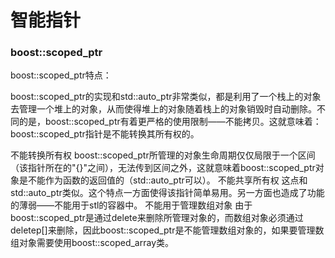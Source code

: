 # 智能指针

### boost::scoped_ptr
boost::scoped_ptr特点：

boost::scoped_ptr的实现和std::auto_ptr非常类似，都是利用了一个栈上的对象去管理一个堆上的对象，从而使得堆上的对象随着栈上的对象销毁时自动删除。不同的是，boost::scoped_ptr有着更严格的使用限制——不能拷贝。这就意味着：boost::scoped_ptr指针是不能转换其所有权的。

不能转换所有权
boost::scoped_ptr所管理的对象生命周期仅仅局限于一个区间（该指针所在的"{}"之间），无法传到区间之外，这就意味着boost::scoped_ptr对象是不能作为函数的返回值的（std::auto_ptr可以）。
不能共享所有权
这点和std::auto_ptr类似。这个特点一方面使得该指针简单易用。另一方面也造成了功能的薄弱——不能用于stl的容器中。
不能用于管理数组对象
由于boost::scoped_ptr是通过delete来删除所管理对象的，而数组对象必须通过deletep[]来删除，因此boost::scoped_ptr是不能管理数组对象的，如果要管理数组对象需要使用boost::scoped_array类。